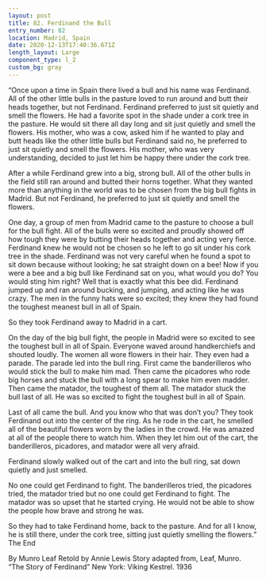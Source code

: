 ```yaml
---
layout: post
title: 82. Ferdinand the Bull
entry_number: 82
location: Madrid, Spain
date: 2020-12-13T17:40:36.671Z
length_layout: Large
component_type: l_2
custom_bg: gray
---
```

“Once upon a time in Spain there lived a bull and his name was Ferdinand. All of the other little bulls in the pasture loved to run around and butt their heads together, but not Ferdinand. Ferdinand preferred to just sit quietly and smell the flowers. He had a favorite spot in the shade under a cork tree in the pasture. He would sit there all day long and sit just quietly and smell the flowers. 
His mother, who was a cow, asked him if he wanted to play and butt heads like the other little bulls but Ferdinand said no, he preferred to just sit quietly and smell the flowers. His mother, who was very understanding, decided to just let him be happy there under the cork tree.

After a while Ferdinand grew into a big, strong bull. All of the other bulls in the field still ran around and butted their horns together. What they wanted more than anything in the world was to be chosen from the big bull fights in Madrid. But not Ferdinand, he preferred to just sit quietly and smell the flowers.

One day, a group of men from Madrid came to the pasture to choose a bull for the bull fight. All of the bulls were so excited and proudly showed off how tough they were by butting their heads together and acting very fierce. Ferdinand knew he would not be chosen so he left to go sit under his cork tree in the shade. 
Ferdinand was not very careful when he found a spot to sit down because without looking; he sat straight down on a bee! Now if you were a bee and a big bull like Ferdinand sat on you, what would you do? You would sting him right? Well that is exactly what this bee did. Ferdinand jumped up and ran around bucking, and jumping, and acting like he was crazy. The men in the funny hats were so excited; they knew they had found the toughest meanest bull in all of Spain.

So they took Ferdinand away to Madrid in a cart.

On the day of the big bull fight, the people in Madrid were so excited to see the toughest bull in all of Spain. Everyone waved around handkerchiefs and shouted loudly. The women all wore flowers in their hair. They even had a parade.
The parade led into the bull ring. First came the banderilleros who would stick the bull to make him mad. Then came the picadores who rode big horses and stuck the bull with a long spear to make him even madder. Then came the matador, the toughest of them all. The matador stuck the bull last of all. He was so excited to fight the toughest bull in all of Spain.

Last of all came the bull. And you know who that was don’t you? They took Ferdinand out into the center of the ring. As he rode in the cart, he smelled all of the beautiful flowers worn by the ladies in the crowd. He was amazed at all of the people there to watch him. When they let him out of the cart, the banderilleros, picadores, and matador were all very afraid.

Ferdinand slowly walked out of the cart and into the bull ring, sat down quietly and just smelled.

No one could get Ferdinand to fight. The banderilleros tried, the picadores tried, the matador tried but no one could get Ferdinand to fight. The matador was so upset that he started crying. He would not be able to show the people how brave and strong he was. 

So they had to take Ferdinand home, back to the pasture. And for all I know, he is still there, under the cork tree, sitting just quietly smelling the flowers.” 
The End

By Munro Leaf
Retold by Annie Lewis 
Story adapted from, Leaf, Munro. “The Story of Ferdinand” New York: Viking Kestrel. 1936